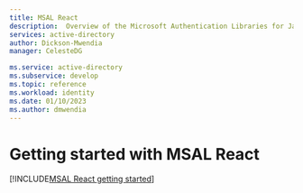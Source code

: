 ```yaml
---
title: MSAL React
description:  Overview of the Microsoft Authentication Libraries for JavaScript
services: active-directory
author: Dickson-Mwendia
manager: CelesteDG

ms.service: active-directory
ms.subservice: develop
ms.topic: reference
ms.workload: identity
ms.date: 01/10/2023
ms.author: dmwendia
---
```



# Getting started with MSAL React 


[!INCLUDE[MSAL React getting started](~/lib/msal-react/docs/getting-started.md)]